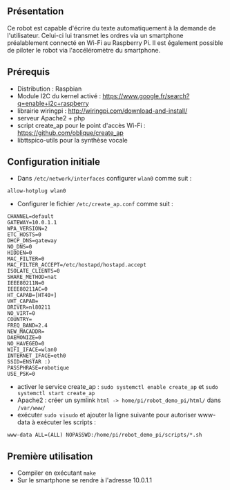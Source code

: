 ## Présentation

Ce robot est capable d'écrire du texte automatiquement à la demande de l'utilisateur. Celui-ci lui transmet les ordres via un smartphone préalablement connecté en Wi-Fi au Raspberry Pi.
Il est également possible de piloter le robot via l'accéléromètre du smartphone.

## Prérequis

- Distribution : Raspbian
- Module I2C du kernel activé : https://www.google.fr/search?q=enable+i2c+raspberry
- librairie wiringpi : http://wiringpi.com/download-and-install/
- serveur Apache2 + php
- script create_ap pour le point d'accès Wi-Fi : https://github.com/oblique/create_ap
- libttspico-utils pour la synthèse vocale

## Configuration initiale

- Dans `/etc/network/interfaces` configurer `wlan0` comme suit :
```
allow-hotplug wlan0
```
- Configurer le fichier `/etc/create_ap.conf` comme suit :
```
CHANNEL=default
GATEWAY=10.0.1.1
WPA_VERSION=2
ETC_HOSTS=0
DHCP_DNS=gateway
NO_DNS=0
HIDDEN=0
MAC_FILTER=0
MAC_FILTER_ACCEPT=/etc/hostapd/hostapd.accept
ISOLATE_CLIENTS=0
SHARE_METHOD=nat
IEEE80211N=0
IEEE80211AC=0
HT_CAPAB=[HT40+]
VHT_CAPAB=
DRIVER=nl80211
NO_VIRT=0
COUNTRY=
FREQ_BAND=2.4
NEW_MACADDR=
DAEMONIZE=0
NO_HAVEGED=0
WIFI_IFACE=wlan0
INTERNET_IFACE=eth0
SSID=ENSTAR :)
PASSPHRASE=robotique
USE_PSK=0
```
- activer le service create_ap : `sudo systemctl enable create_ap` et `sudo systemctl start create_ap`
- Apache2 : créer un symlink `html -> home/pi/robot_demo_pi/html/` dans `/var/www/`
- exécuter `sudo visudo` et ajouter la ligne suivante pour autoriser www-data à exécuter les scripts :
```
www-data ALL=(ALL) NOPASSWD:/home/pi/robot_demo_pi/scripts/*.sh
```

## Première utilisation

- Compiler en exécutant `make`
- Sur le smartphone se rendre à l'adresse 10.0.1.1
